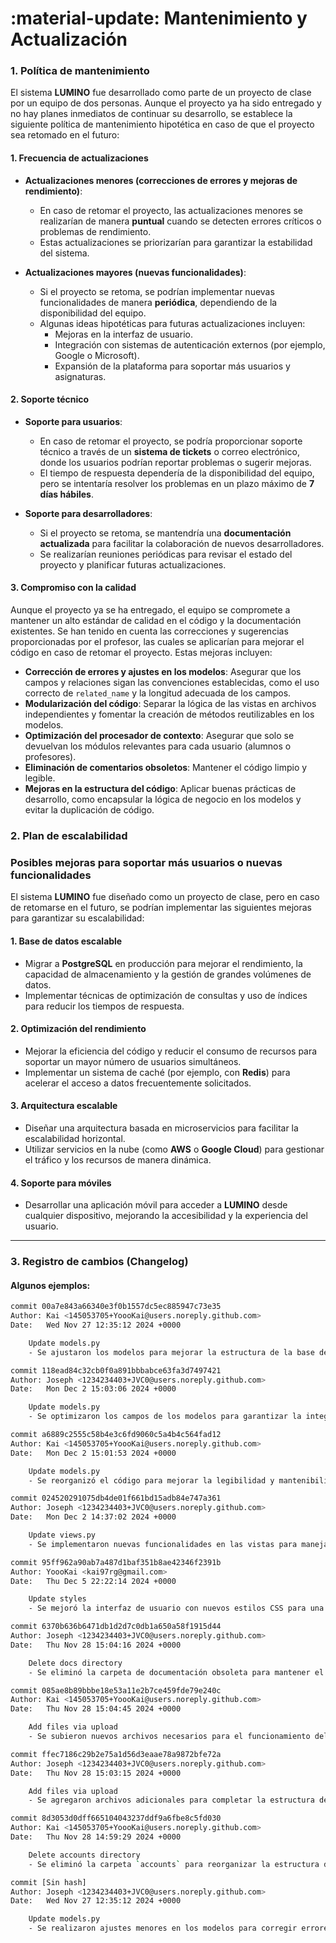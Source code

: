 # :material-update: Mantenimiento y Actualización

### 1. **Política de mantenimiento**

El sistema **LUMINO** fue desarrollado como parte de un proyecto de clase por un equipo de dos personas. Aunque el proyecto ya ha sido entregado y no hay planes inmediatos de continuar su desarrollo, se establece la siguiente política de mantenimiento hipotética en caso de que el proyecto sea retomado en el futuro:

#### **1. Frecuencia de actualizaciones**

- **Actualizaciones menores (correcciones de errores y mejoras de rendimiento)**:

  - En caso de retomar el proyecto, las actualizaciones menores se realizarían de manera **puntual** cuando se detecten errores críticos o problemas de rendimiento.
  - Estas actualizaciones se priorizarían para garantizar la estabilidad del sistema.

- **Actualizaciones mayores (nuevas funcionalidades)**:
  - Si el proyecto se retoma, se podrían implementar nuevas funcionalidades de manera **periódica**, dependiendo de la disponibilidad del equipo.
  - Algunas ideas hipotéticas para futuras actualizaciones incluyen:
    - Mejoras en la interfaz de usuario.
    - Integración con sistemas de autenticación externos (por ejemplo, Google o Microsoft).
    - Expansión de la plataforma para soportar más usuarios y asignaturas.

#### **2. Soporte técnico**

- **Soporte para usuarios**:

  - En caso de retomar el proyecto, se podría proporcionar soporte técnico a través de un **sistema de tickets** o correo electrónico, donde los usuarios podrían reportar problemas o sugerir mejoras.
  - El tiempo de respuesta dependería de la disponibilidad del equipo, pero se intentaría resolver los problemas en un plazo máximo de **7 días hábiles**.

- **Soporte para desarrolladores**:
  - Si el proyecto se retoma, se mantendría una **documentación actualizada** para facilitar la colaboración de nuevos desarrolladores.
  - Se realizarían reuniones periódicas para revisar el estado del proyecto y planificar futuras actualizaciones.

#### **3. Compromiso con la calidad**

Aunque el proyecto ya se ha entregado, el equipo se compromete a mantener un alto estándar de calidad en el código y la documentación existentes. Se han tenido en cuenta las correcciones y sugerencias proporcionadas por el profesor, las cuales se aplicarían para mejorar el código en caso de retomar el proyecto. Estas mejoras incluyen:

- **Corrección de errores y ajustes en los modelos**: Asegurar que los campos y relaciones sigan las convenciones establecidas, como el uso correcto de `related_name` y la longitud adecuada de los campos.
- **Modularización del código**: Separar la lógica de las vistas en archivos independientes y fomentar la creación de métodos reutilizables en los modelos.
- **Optimización del procesador de contexto**: Asegurar que solo se devuelvan los módulos relevantes para cada usuario (alumnos o profesores).
- **Eliminación de comentarios obsoletos**: Mantener el código limpio y legible.
- **Mejoras en la estructura del código**: Aplicar buenas prácticas de desarrollo, como encapsular la lógica de negocio en los modelos y evitar la duplicación de código.

### 2. **Plan de escalabilidad**

### **Posibles mejoras para soportar más usuarios o nuevas funcionalidades**

El sistema **LUMINO** fue diseñado como un proyecto de clase, pero en caso de retomarse en el futuro, se podrían implementar las siguientes mejoras para garantizar su escalabilidad:

#### **1. Base de datos escalable**

- Migrar a **PostgreSQL** en producción para mejorar el rendimiento, la capacidad de almacenamiento y la gestión de grandes volúmenes de datos.
- Implementar técnicas de optimización de consultas y uso de índices para reducir los tiempos de respuesta.

#### **2. Optimización del rendimiento**

- Mejorar la eficiencia del código y reducir el consumo de recursos para soportar un mayor número de usuarios simultáneos.
- Implementar un sistema de caché (por ejemplo, con **Redis**) para acelerar el acceso a datos frecuentemente solicitados.

#### **3. Arquitectura escalable**

- Diseñar una arquitectura basada en microservicios para facilitar la escalabilidad horizontal.
- Utilizar servicios en la nube (como **AWS** o **Google Cloud**) para gestionar el tráfico y los recursos de manera dinámica.

#### **4. Soporte para móviles**

- Desarrollar una aplicación móvil para acceder a **LUMINO** desde cualquier dispositivo, mejorando la accesibilidad y la experiencia del usuario.

---

### 3. Registro de cambios (Changelog)

#### Algunos ejemplos:

```bash
commit 00a7e843a66340e3f0b1557dc5ec885947c73e35
Author: Kai <145053705+YoooKai@users.noreply.github.com>
Date:   Wed Nov 27 12:35:12 2024 +0000

    Update models.py
    - Se ajustaron los modelos para mejorar la estructura de la base de datos y añadir validaciones adicionales.

commit 118ead84c32cb0f0a891bbbabce63fa3d7497421
Author: Joseph <1234234403+JVC0@users.noreply.github.com>
Date:   Mon Dec 2 15:03:06 2024 +0000

    Update models.py
    - Se optimizaron los campos de los modelos para garantizar la integridad de los datos y mejorar la eficiencia.

commit a6889c2555c58b4e3c6fd9060c5a4b4c564fad12
Author: Kai <145053705+YoooKai@users.noreply.github.com>
Date:   Mon Dec 2 15:01:53 2024 +0000

    Update models.py
    - Se reorganizó el código para mejorar la legibilidad y mantenibilidad del archivo.

commit 024520291075db4de01f661bd15adb84e747a361
Author: Joseph <1234234403+JVC0@users.noreply.github.com>
Date:   Mon Dec 2 14:37:02 2024 +0000

    Update views.py
    - Se implementaron nuevas funcionalidades en las vistas para manejar mejor las solicitudes HTTP y mejorar la experiencia del usuario.

commit 95ff962a90ab7a487d1baf351b8ae42346f2391b
Author: YoooKai <kai97rg@gmail.com>
Date:   Thu Dec 5 22:22:14 2024 +0000

    Update styles
    - Se mejoró la interfaz de usuario con nuevos estilos CSS para una experiencia más moderna y responsive.

commit 6370b636b6471db1d2d7c0db1a650a58f1915d44
Author: Joseph <1234234403+JVC0@users.noreply.github.com>
Date:   Thu Nov 28 15:04:16 2024 +0000

    Delete docs directory
    - Se eliminó la carpeta de documentación obsoleta para mantener el repositorio limpio y organizado.

commit 085ae8b89bbbe18e53a11e2b7ce459fde79e240c
Author: Kai <145053705+YoooKai@users.noreply.github.com>
Date:   Thu Nov 28 15:04:45 2024 +0000

    Add files via upload
    - Se subieron nuevos archivos necesarios para el funcionamiento del proyecto.

commit ffec7186c29b2e75a1d56d3eaae78a9872bfe72a
Author: Joseph <1234234403+JVC0@users.noreply.github.com>
Date:   Thu Nov 28 15:03:15 2024 +0000

    Add files via upload
    - Se agregaron archivos adicionales para completar la estructura del proyecto.

commit 8d3053d0dff665104043237ddf9a6fbe8c5fd030
Author: Kai <145053705+YoooKai@users.noreply.github.com>
Date:   Thu Nov 28 14:59:29 2024 +0000

    Delete accounts directory
    - Se eliminó la carpeta `accounts` para reorganizar la estructura del proyecto y eliminar código redundante.

commit [Sin hash]
Author: Joseph <1234234403+JVC0@users.noreply.github.com>
Date:   Wed Nov 27 12:35:12 2024 +0000

    Update models.py
    - Se realizaron ajustes menores en los modelos para corregir errores y mejorar la eficiencia.
```
